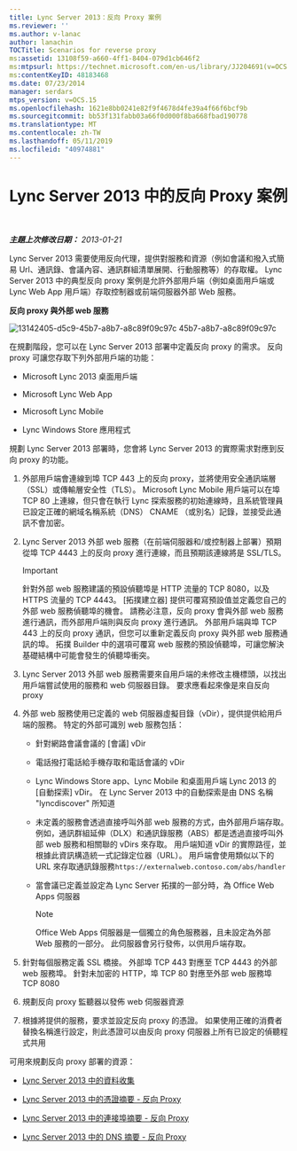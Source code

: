 ```yaml
---
title: Lync Server 2013：反向 Proxy 案例
ms.reviewer: ''
ms.author: v-lanac
author: lanachin
TOCTitle: Scenarios for reverse proxy
ms:assetid: 13108f59-a660-4ff1-8404-079d1cb646f2
ms:mtpsurl: https://technet.microsoft.com/en-us/library/JJ204691(v=OCS.15)
ms:contentKeyID: 48183468
ms.date: 07/23/2014
manager: serdars
mtps_version: v=OCS.15
ms.openlocfilehash: 1621e8bb0241e82f9f4678d4fe39a4f66f6bcf9b
ms.sourcegitcommit: bb53f131fabb03a66f0d000f8ba668fbad190778
ms.translationtype: MT
ms.contentlocale: zh-TW
ms.lasthandoff: 05/11/2019
ms.locfileid: "40974881"
---
```

<div data-xmlns="http://www.w3.org/1999/xhtml">

<div class="topic" data-xmlns="http://www.w3.org/1999/xhtml" data-msxsl="urn:schemas-microsoft-com:xslt" data-cs="http://msdn.microsoft.com/en-us/">

<div data-asp="http://msdn2.microsoft.com/asp">

# <a name="scenarios-for-reverse-proxy-in-lync-server-2013"></a>Lync Server 2013 中的反向 Proxy 案例

</div>

<div id="mainSection">

<div id="mainBody">

<span> </span>

_**主題上次修改日期：** 2013-01-21_

Lync Server 2013 需要使用反向代理，提供對服務和資源（例如會議和撥入式簡易 Url、通訊錄、會議內容、通訊群組清單展開、行動服務等）的存取權。 Lync Server 2013 中的典型反向 proxy 案例是允許外部用戶端（例如桌面用戶端或 Lync Web App 用戶端）存取控制器或前端伺服器外部 Web 服務。

**反向 proxy 與外部 web 服務**

![13142405-d5c9-45b7-a8b7-a8c89f09c97c](images/JJ204932.13142405-d5c9-45b7-a8b7-a8c89f09c97c(OCS.15).jpg "13142405-d5c9-") 45b7-a8b7-a8c89f09c97c

在規劃階段，您可以在 Lync Server 2013 部署中定義反向 proxy 的需求。 反向 proxy 可讓您存取下列外部用戶端的功能：

  - Microsoft Lync 2013 桌面用戶端

  - Microsoft Lync Web App

  - Microsoft Lync Mobile

  - Lync Windows Store 應用程式

規劃 Lync Server 2013 部署時，您會將 Lync Server 2013 的實際需求對應到反向 proxy 的功能。

1.  外部用戶端會連線到埠 TCP 443 上的反向 proxy，並將使用安全通訊端層（SSL）或傳輸層安全性（TLS）。 Microsoft Lync Mobile 用戶端可以在埠 TCP 80 上連線，但只會在執行 Lync 探索服務的初始連線時，且系統管理員已設定正確的網域名稱系統（DNS） CNAME （或別名）記錄，並接受此通訊不會加密。

2.  Lync Server 2013 外部 web 服務（在前端伺服器和/或控制器上部署）預期從埠 TCP 4443 上的反向 proxy 進行連線，而且預期該連線將是 SSL/TLS。
    
    <div>
    

    > [!IMPORTANT]  
    > 針對外部 web 服務建議的預設偵聽埠是 HTTP 流量的 TCP 8080，以及 HTTPS 流量的 TCP 4443。 [拓撲建立器] 提供可覆寫預設值並定義您自己的外部 web 服務偵聽埠的機會。 請務必注意，反向 proxy 會與外部 web 服務進行通訊，而外部用戶端則與反向 proxy 進行通訊。 外部用戶端與埠 TCP 443 上的反向 proxy 通訊，但您可以重新定義反向 proxy 與外部 web 服務通訊的埠。 拓撲 Builder 中的選項可覆寫 web 服務的預設偵聽埠，可讓您解決基礎結構中可能會發生的偵聽埠衝突。

    
    </div>

3.  Lync Server 2013 外部 web 服務需要來自用戶端的未修改主機標頭，以找出用戶端嘗試使用的服務和 web 伺服器目錄。 要求應看起來像是來自反向 proxy

4.  外部 web 服務使用已定義的 web 伺服器虛擬目錄（vDir），提供提供給用戶端的服務。 特定的外部可識別 web 服務包括：
    
      - 針對網路會議會議的 [會議] vDir
    
      - 電話撥打電話給手機存取和電話會議的 vDir
    
      - Lync Windows Store app、Lync Mobile 和桌面用戶端 Lync 2013 的 [自動探索] vDir。 在 Lync Server 2013 中的自動探索是由 DNS 名稱 "lyncdiscover" 所知道
    
      - 未定義的服務會透過直接呼叫外部 web 服務的方式，由外部用戶端存取。 例如，通訊群組延伸（DLX）和通訊錄服務（ABS）都是透過直接呼叫外部 web 服務和相關聯的 vDirs 來存取。 用戶端知道 vDir 的實際路徑，並根據此資訊構造統一式記錄定位器（URL）。 用戶端會使用類似以下的 URL 來存取通訊錄服務`https://externalweb.contoso.com/abs/handler`
    
      - 當會議已定義並設定為 Lync Server 拓撲的一部分時，為 Office Web Apps 伺服器
        
        <div>
        

        > [!NOTE]  
        > Office Web Apps 伺服器是一個獨立的角色服務器，且未設定為外部 Web 服務的一部分。 此伺服器會另行發佈，以供用戶端存取。

        
        </div>

5.  針對每個服務定義 SSL 橋接。 外部埠 TCP 443 對應至 TCP 4443 的外部 web 服務埠。 針對未加密的 HTTP，埠 TCP 80 對應至外部 web 服務埠 TCP 8080

6.  規劃反向 proxy 監聽器以發佈 web 伺服器資源

7.  根據將提供的服務，要求並設定反向 proxy 的憑證。 如果使用正確的消費者替換名稱進行設定，則此憑證可以由反向 proxy 伺服器上所有已設定的偵聽程式共用

可用來規劃反向 proxy 部署的資源：

  - [Lync Server 2013 中的資料收集](lync-server-2013-data-collection.md)

  - [Lync Server 2013 中的憑證摘要 - 反向 Proxy](lync-server-2013-certificate-summary-reverse-proxy.md)

  - [Lync Server 2013 中的連接埠摘要 - 反向 Proxy](lync-server-2013-port-summary-reverse-proxy.md)

  - [Lync Server 2013 中的 DNS 摘要 - 反向 Proxy](lync-server-2013-dns-summary-reverse-proxy.md)

</div>

<span> </span>

</div>

</div>

</div>

